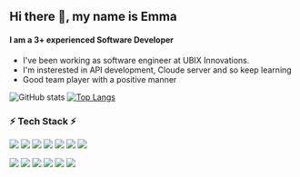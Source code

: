 ## Hi there 👋, my name is Emma
#### I am a 3+ experienced Software Developer
- I've been working as software engineer at UBIX Innovations. 
- I'm insterested in API development, Cloude server and so keep learning
- Good team player with a positive manner

![GitHub stats](https://github-readme-stats.vercel.app/api?username=emma-kang&theme=dracula&show_icons=true&hide=stars,contribs) 
[![Top Langs](https://github-readme-stats.vercel.app/api/top-langs/?username=emma-kang&layout=compact)](https://github.com/anuraghazra/github-readme-stats)

### :zap: Tech Stack :zap:
 
<img src="https://img.shields.io/badge/Java-007396?style=flat-square&logo=Java&logoColor=white"/></a>
<img src="https://img.shields.io/badge/JavaScript-F7DF1E?style=flat-square&logo=JavaScript&logoColor=black"/></a>
<img src="https://img.shields.io/badge/Spring-6DB33F?style=flat-square&logo=Spring&logoColor=white"/></a>
<img src="https://img.shields.io/badge/MSSQL-CC2927?style=flat-square&logo=sqlserver&logoColor=white"/></a>
<img src="https://img.shields.io/badge/NodeJS-339933?style=flat-square&logo=node.js&logoColor=white"/></a>
<img src="https://img.shields.io/badge/Git-F05032?style=flat-square&logo=git&logoColor=white"/></a>
<img src="https://img.shields.io/badge/Subversion-809CC9?style=flat-square&logo=subversion&logoColor=white"/></a>

<img src="https://img.shields.io/badge/OracleSQL-F80000?style=flat-square&logo=Oracle&logoColor=white"/></a>
<img src="https://img.shields.io/badge/Linux-FCC624?style=flat-square&logo=Linux&logoColor=black"/></a>
<img src="https://img.shields.io/badge/Python-3776AB?style=flat-square&logo=Python&logoColor=white"/></a>
<img src="https://img.shields.io/badge/React-61DAFB?style=flat-square&logo=React&logoColor=black"/></a>
<img src="https://img.shields.io/badge/CSS-1572B6?style=flat-square&logo=css3&logoColor=white"/></a>
<img src="https://img.shields.io/badge/HTML-339933?style=flat-square&logo=html5&logoColor=white"/></a>

<!--
### :telephone: Contact 
[![Gmail Badge](https://img.shields.io/badge/Gmail-d14836?style=flat-square&logo=Gmail&logoColor=white&link=mailto:yuseon1216@gmail.com)](mailto:yuseon1216@gmail.com) [![Linkedin Badge](https://img.shields.io/badge/-LinkedIn-blue?style=flat-square&logo=Linkedin&logoColor=white&link=https://www.linkedin.com/in/emma-yuseon-kang)](https://www.linkedin.com/in/emma-yuseon-kang//)
-->
